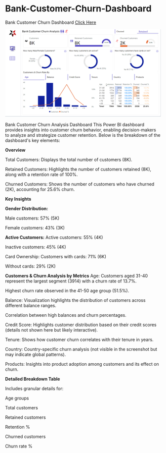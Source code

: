 # Bank-Customer-Churn-Dashboard
Bank Customer Churn Dashboard [Click Here](https://app.powerbi.com/links/wljG3H8eAD?ctid=8aae2104-d553-40b7-887f-3b70446f7987&pbi_source=linkShare)

![Dashboard](https://github.com/Monica008/Bank-Customer-Churn-Dashboard/blob/main/Screenshot%202025-01-26%20100031.png)

Bank Customer Churn Analysis Dashboard
This Power BI dashboard provides insights into customer churn behavior, enabling decision-makers to analyze and strategize customer retention. Below is the breakdown of the dashboard's key elements:

**Overview**

Total Customers: Displays the total number of customers (8K).

Retained Customers: Highlights the number of customers retained (8K), along with a retention rate of 100%.

Churned Customers: Shows the number of customers who have churned (2K), accounting for 25.6% churn.

**Key Insights**

**Gender Distribution:**

Male customers: 57% (5K)

Female customers: 43% (3K)

**Active Customers:**
Active customers: 55% (4K)

Inactive customers: 45% (4K)

Card Ownership: Customers with cards: 71% (6K)

Without cards: 29% (2K)

**Customers & Churn Analysis by Metrics**
Age: Customers aged 31-40 represent the largest segment (3914) with a churn rate of 13.7%.

Highest churn rate observed in the 41-50 age group (51.5%).

Balance: Visualization highlights the distribution of customers across different balance ranges.

Correlation between high balances and churn percentages.

Credit Score: Highlights customer distribution based on their credit scores (details not shown here but likely interactive).

Tenure: Shows how customer churn correlates with their tenure in years.

Country: Country-specific churn analysis (not visible in the screenshot but may indicate global patterns).

Products: Insights into product adoption among customers and its effect on churn.

**Detailed Breakdown Table**

Includes granular details for:

Age groups

Total customers

Retained customers

Retention %

Churned customers

Churn rate %

